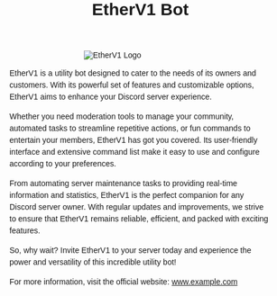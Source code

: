 <!DOCTYPE html>
<html>
<head>
  <title>EtherV1 Bot</title>
  <style>
    body {
      font-family: Arial, sans-serif;
      margin: 0;
      padding: 0;
    }

    header {
      background-color: #333;
      color: #fff;
      padding: 20px;
      text-align: center;
    }

    h1 {
      font-size: 30px;
      margin: 0;
    }

    #logo {
      display: block;
      margin: 0 auto;
      max-width: 200px;
      height: auto;
    }

    .container {
      margin: 20px;
    }

    p {
      line-height: 1.5;
    }
  </style>
</head>
<body>
  <header>
    <h1>EtherV1 Bot</h1>
  </header>
  <div class="container">
    <img id="logo" src="https://via.placeholder.com/200" alt="EtherV1 Logo">
    <p>
      EtherV1 is a utility bot designed to cater to the needs of its owners and customers. With its powerful set of features and customizable options, EtherV1 aims to enhance your Discord server experience.
    </p>
    <p>
      Whether you need moderation tools to manage your community, automated tasks to streamline repetitive actions, or fun commands to entertain your members, EtherV1 has got you covered. Its user-friendly interface and extensive command list make it easy to use and configure according to your preferences.
    </p>
    <p>
      From automating server maintenance tasks to providing real-time information and statistics, EtherV1 is the perfect companion for any Discord server owner. With regular updates and improvements, we strive to ensure that EtherV1 remains reliable, efficient, and packed with exciting features.
    </p>
    <p>
      So, why wait? Invite EtherV1 to your server today and experience the power and versatility of this incredible utility bot!
    </p>
    <p>
      For more information, visit the official website: <a href="https://www.example.com">www.example.com</a>
    </p>
  </div>
</body>
</html>
